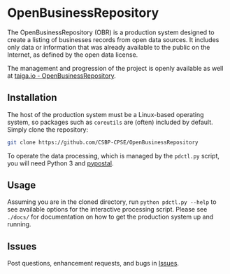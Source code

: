 # OpenBusinessRepository
The OpenBusinessRepository (OBR) is a production system designed to create a listing of businesses records from open data sources. It includes only data or information that was already available to the public on the Internet, as defined by the open data license.

The management and progression of the project is openly available as well at [taiga.io - OpenBusinessRepository](https://tree.taiga.io/project/virtualtorus-openbusinessrepository/).

## Installation

The host of the production system must be a Linux-based operating system, so packages such as `coreutils` are (often) included by default. Simply clone the repository:
```bash
git clone https://github.com/CSBP-CPSE/OpenBusinessRepository
```
To operate the data processing, which is managed by the `pdctl.py` script, you will need Python 3 and [pypostal](https://github.com/openvenues/pypostal).

## Usage

Assuming you are in the cloned directory, run `python pdctl.py --help` to see available options for the interactive processing script. Please see `./docs/` for documentation on how to get the production system up and running.

## Issues

Post questions, enhancement requests, and bugs in [Issues](https://github.com/CSBP-CPSE/OpenBusinessRepository/issues).
